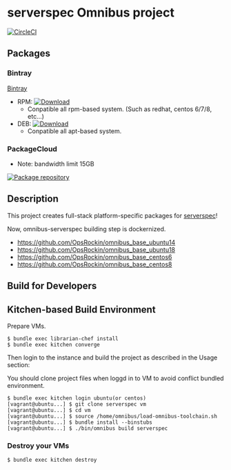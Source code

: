 serverspec Omnibus project
==========================

[![CircleCI](https://circleci.com/gh/OpsRockin/omnibus-serverspec/tree/master.svg?style=svg)](https://circleci.com/gh/OpsRockin/omnibus-serverspec/tree/master)

## Packages

### Bintray

[Bintray](https://bintray.com/omnibus-serverspec)

- RPM: [ ![Download](https://api.bintray.com/packages/omnibus-serverspec/rpm/omnibus-serverspec/images/download.svg) ](https://bintray.com/omnibus-serverspec/rpm/omnibus-serverspec/_latestVersion)
    - Conpatible all rpm-based system. (Such as redhat, centos 6/7/8, etc...)
- DEB: [ ![Download](https://api.bintray.com/packages/omnibus-serverspec/deb/omnibus-serverspec/images/download.svg) ](https://bintray.com/omnibus-serverspec/deb/omnibus-serverspec/_latestVersion)
    - Conpatible all apt-based system.


### PackageCloud

- Note: bandwidth limit 15GB

[![Package repository](https://img.shields.io/badge/install%20via-packagecloud.io-green.svg?style=flat-square)](https://packagecloud.io/omnibus-serverspec/serverspec)


## Description

This project creates full-stack platform-specific packages for
[serverspec](http://serverspec.org/ "serverspec - Home")!

Now, omnibus-serverspec building step is dockernized.

- https://github.com/OpsRockin/omnibus_base_ubuntu14
- https://github.com/OpsRockin/omnibus_base_ubuntu18
- https://github.com/OpsRockin/omnibus_base_centos6
- https://github.com/OpsRockin/omnibus_base_centos8


## Build for Developers

Kitchen-based Build Environment
-------------------------------

Prepare VMs.

```shell
$ bundle exec librarian-chef install
$ bundle exec kitchen converge
```

Then login to the instance and build the project as described in the Usage
section:

You should clone project files when loggd in to VM to avoid conflict bundled environment.

```shell with login
$ bundle exec kitchen login ubuntu(or centos)
[vagrant@ubuntu...] $ git clone serverspec vm
[vagrant@ubuntu...] $ cd vm
[vagrant@ubuntu...] $ source /home/omnibus/load-omnibus-toolchain.sh
[vagrant@ubuntu...] $ bundle install --binstubs
[vagrant@ubuntu...] $ ./bin/omnibus build serverspec
```


### Destroy your VMs

```
$ bundle exec kitchen destroy
```

